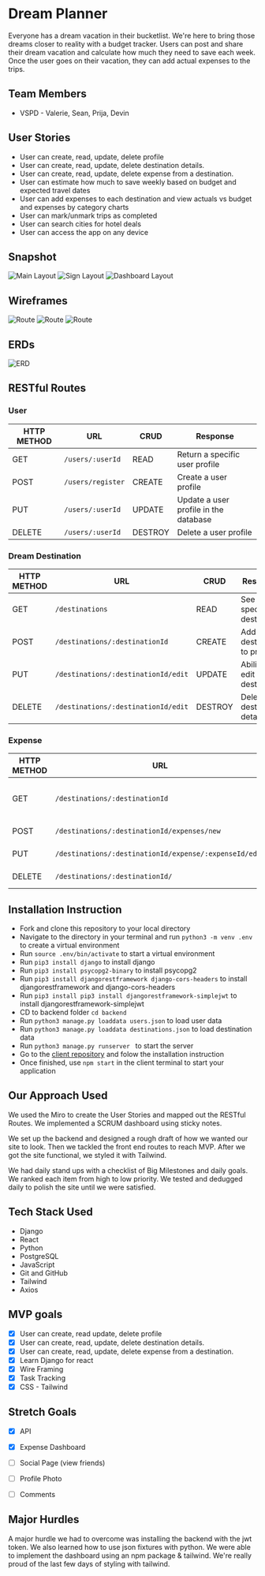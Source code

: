 # Dream Planner
Everyone has a dream vacation in their bucketlist.  We're here to bring those dreams closer to reality with a budget tracker.  Users can post and share their dream vacation and calculate how much they need to save each week.  Once the user goes on their vacation, they can add actual expenses to the trips.


## Team Members
- VSPD - Valerie, Sean, Prija, Devin

## User Stories
* User can create, read, update, delete profile
* User can create, read, update, delete destination details.
* User can create, read, update, delete expense from a destination.
* User can estimate how much to save weekly based on budget and expected travel dates
* User can add expenses to each destination and view actuals vs budget and expenses by category charts
* User can mark/unmark trips as completed
* User can search cities for hotel deals
* User can access the app on any device

## Snapshot 
![Main Layout](/img/dreammain.png)
![Sign Layout](/img/destinations.png)
![Dashboard Layout](/img/dashboard.png)

## Wireframes
![Route](/img/hierarchy1.png) 
![Route](/img/hierarchy2.png) 
![Route](/img/hierarchy3.png) 

## ERDs
![ERD](/img/erdlayout.png)

## RESTful Routes

### User
| HTTP METHOD | URL              | CRUD    | Response                              |
| ----------- | ---------------- | ------- | ------------------------------------- |
| GET | `/users/:userId` | READ | Return a specific user profile |
| POST | `/users/register` | CREATE | Create a user profile |
| PUT | `/users/:userId` | UPDATE | Update a user profile in the database |
| DELETE | `/users/:userId` | DESTROY | Delete a user profile |


### Dream Destination
| HTTP METHOD | URL              | CRUD    | Response                              |
| ----------- | ---------------- | ------- | ------------------------------------- |
| GET | `/destinations` | READ | See a specific destination |
| POST | `/destinations/:destinationId` | CREATE | Add destination to profile |
| PUT | `/destinations/:destinationId/edit` | UPDATE | Ability to edit destination |
| DELETE | `/destinations/:destinationId/edit` | DESTROY | Delete destination details |


### Expense
| HTTP METHOD | URL              | CRUD    | Response                              |
| ----------- | ---------------- | ------- | ------------------------------------- |
| GET | `/destinations/:destinationId` | READ | Return expenses for a destination |
| POST | `/destinations/:destinationId/expenses/new` | CREATE | Create an expense |
| PUT | `/destinations/:destinationId/expense/:expenseId/edit` | UPDATE | Update an expense | 
| DELETE | `/destinations/:destinationId/` | DESTROY | Delete an expense  |

## Installation Instruction
* Fork and clone this repository to your local directory
* Navigate to the directory in your terminal and run ` python3 -m venv .env ` to create a virtual environment
* Run ` source .env/bin/activate ` to start a virtual environment
* Run ` pip3 install django ` to install django
* Run ` pip3 install psycopg2-binary ` to install psycopg2
* Run ` pip3 install djangorestframework django-cors-headers ` to install djangorestframework and django-cors-headers 
* Run ` pip3 install pip3 install djangorestframework-simplejwt ` to install djangorestframework-simplejwt
* CD to backend folder ` cd backend ` 
* Run ` python3 manage.py loaddata users.json ` to load user data
* Run ` python3 manage.py loaddata destinations.json ` to load destination data
* Run ` python3 manage.py runserver  ` to start the server
* Go to the <a href="https://github.com/devin-lynch/dreamplanner-client" target="_blank">client repository</a> and folow the installation instruction
* Once finished, use `npm start` in the client terminal to start your application

## Our Approach Used
We used the Miro to create the User Stories and mapped out the RESTful Routes.  We implemented a SCRUM dashboard using sticky notes.  

We set up the backend and designed a rough draft of how we wanted our site to look.  Then we tackled the front end routes to reach MVP.  After we got the site functional, we styled it with Tailwind.

We had daily stand ups with a checklist of Big Milestones and daily goals.  We ranked each item from high to low priority.  We tested and dedugged daily to polish the site until we were satisfied. 

## Tech Stack Used
- Django
- React
- Python
- PostgreSQL
- JavaScript
- Git and GitHub
- Tailwind
- Axios

## MVP goals
- [X] User can create, read update, delete profile
- [X] User can create, read, update, delete destination details.
- [X] User can create, read, update, delete expense from a destination.
- [X] Learn Django for react
- [X] Wire Framing
- [X] Task Tracking
- [X] CSS - Tailwind 

## Stretch Goals
- [X] API 
- [X] Expense Dashboard
- [ ] Social Page (view friends)
- [ ] Profile Photo
- [ ] Comments


## Major Hurdles 
A major hurdle we had to overcome was installing the backend with the jwt token.  We also learned how to use json fixtures with python.  We were able to implement the dashboard using an npm package & tailwind.  We're really proud of the last few days of styling with tailwind.   

